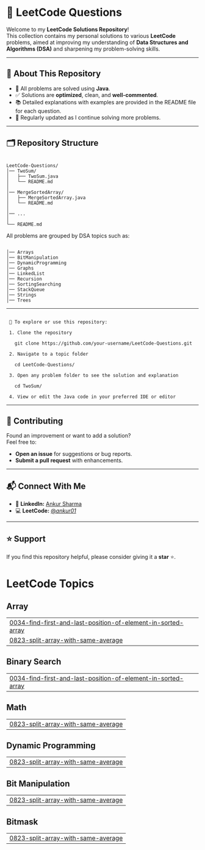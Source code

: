 # 🚀 LeetCode Questions

Welcome to my **LeetCode Solutions Repository**!  
This collection contains my personal solutions to various **LeetCode** problems, aimed at improving my understanding of **Data Structures and Algorithms (DSA)** and sharpening my problem-solving skills.

---

## 📌 About This Repository

- 🚀 All problems are solved using **Java**.
- ✅ Solutions are **optimized**, clean, and **well-commented**.
- 📚 Detailed explanations with examples are provided in the README file for each question.
- 🔁 Regularly updated as I continue solving more problems.

---
## 🗂 Repository Structure

```

LeetCode-Questions/
│── TwoSum/
│   ├── TwoSum.java
│   └── README.md
│
│── MergeSortedArray/
│   ├── MergeSortedArray.java
│   └── README.md
│
│── ...
│
└── README.md

```

All problems are grouped by DSA topics such as:
```

│── Arrays
│── BitManipulation
│── DynamicProgramming
│── Graphs
│── LinkedList
│── Recursion
│── SortingSearching
│── StackQueue
│── Strings
│── Trees

```

---
```

 🚀 To explore or use this repository:

 1. Clone the repository

   git clone https://github.com/your-username/LeetCode-Questions.git

 2. Navigate to a topic folder
   
   cd LeetCode-Questions/ 

 3. Open any problem folder to see the solution and explanation
   
   cd TwoSum/

 4. View or edit the Java code in your preferred IDE or editor

```
---

## 🤝 Contributing

Found an improvement or want to add a solution?  
Feel free to:
- **Open an issue** for suggestions or bug reports.
- **Submit a pull request** with enhancements.


---

## 📬 Connect With Me

- 💼 **LinkedIn:** [Ankur Sharma](https://www.linkedin.com/in/ankur-sharma-3a6037226/)
- 💻 **LeetCode:** [@_ankur01_](https://leetcode.com/u/_ankur01_/)

---

## ⭐ Support

If you find this repository helpful, please consider giving it a **star** ⭐.  

<!---LeetCode Topics Start-->
# LeetCode Topics
## Array
|  |
| ------- |
| [0034-find-first-and-last-position-of-element-in-sorted-array](https://github.com/ankur-ctrl-z/LeetCode-Questions/tree/master/0034-find-first-and-last-position-of-element-in-sorted-array) |
| [0823-split-array-with-same-average](https://github.com/ankur-ctrl-z/LeetCode-Questions/tree/master/0823-split-array-with-same-average) |
## Binary Search
|  |
| ------- |
| [0034-find-first-and-last-position-of-element-in-sorted-array](https://github.com/ankur-ctrl-z/LeetCode-Questions/tree/master/0034-find-first-and-last-position-of-element-in-sorted-array) |
## Math
|  |
| ------- |
| [0823-split-array-with-same-average](https://github.com/ankur-ctrl-z/LeetCode-Questions/tree/master/0823-split-array-with-same-average) |
## Dynamic Programming
|  |
| ------- |
| [0823-split-array-with-same-average](https://github.com/ankur-ctrl-z/LeetCode-Questions/tree/master/0823-split-array-with-same-average) |
## Bit Manipulation
|  |
| ------- |
| [0823-split-array-with-same-average](https://github.com/ankur-ctrl-z/LeetCode-Questions/tree/master/0823-split-array-with-same-average) |
## Bitmask
|  |
| ------- |
| [0823-split-array-with-same-average](https://github.com/ankur-ctrl-z/LeetCode-Questions/tree/master/0823-split-array-with-same-average) |
<!---LeetCode Topics End-->